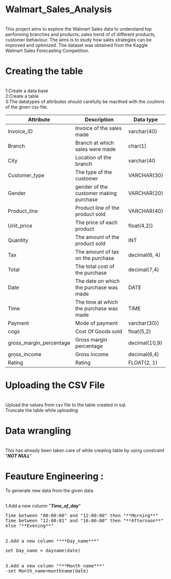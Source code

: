 # Walmart_Sales_Analysis

<br>This project aims to explore the Walmart Sales data to understand top performing branches and products, sales trend of of different products, customer behaviour. The aims is to study how sales strategies can be improved and optimized. The dataset was obtained from the Kaggle Walmart Sales Forecasting Competition.


# Creating the table
<br> 1:Create a data base
<br> 2:Create a table
<br> 3:The datatypes of  attributes should carefully be macthed with the coulmns of the given csv file.

| Attribute | Description| Data type |
| ---------|----------|----------|
| Invoice_ID  | Invoice of the sales made | varchar(40) |
| Branch  | Branch at which sales were made| char(1) |
| City|Location of the branch| varchar(40|
|Customer_type|	The type of the customer	|VARCHAR(30)|
|Gender| gender of the customer making purchase|	VARCHAR(20)|
|Product_line|	Product line of the product sold|	VARCHAR(40)|
|Unit_price|	The price of each product|	float(4,2))|
|Quantity|	The amount of the product sold|	INT|
|Tax|	The amount of tax on the purchase|	decimal(6, 4)|
|Total|	The total cost of the purchase|	decimal(7,4)|
|Date|	The date on which the purchase was made|	DATE|
|Time|	The time at which the purchase was made|	TIME|
|Payment|	Mode of payment |varchar(30))|
|cogs|	Cost Of Goods sold|	float(5,2)|
|gross_margin_percentage|	Gross margin percentage|	decimal(10,9)|
|gross_income|	Gross Income|	decimal(6,4)|
|Rating|	Rating	|FLOAT(2, 1)|

# Uploading the CSV File
<br>Upload the values from csv file to the table created in sql.
<br>Truncate the table while uploading


# Data wrangling
<br>This has already been taken care of while creating table by using constraint "***NOT NULL***"

# Feauture Engineering : 
To generate new data from the given data 

<br>1.Add a new column "***Time_of_day***"
<pre>Time between "00:00:00" and "12:00:00" then "**Morning**"
Time between "12:00:01" and "16:00:00" then "**Afternoon**"
else "**Evening**"

<br>2.Add a new column "***Day_name***"
<pre>set Day_name = dayname(date)

<br>3.Add a new column "***Month_name***"
-set Month_name=monthname(date)


